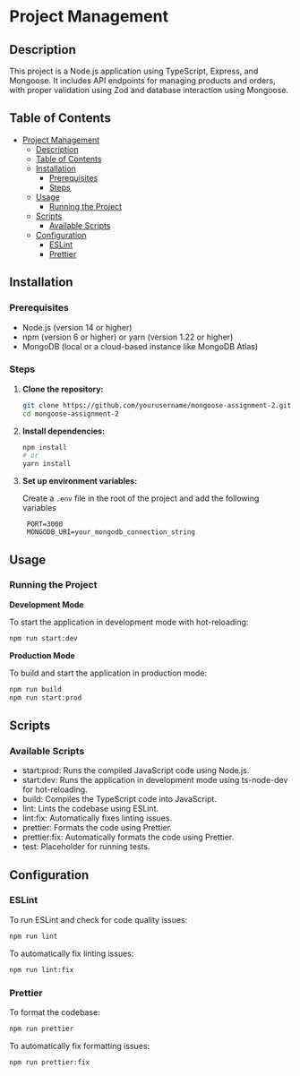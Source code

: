 # Project Management

## Description

This project is a Node.js application using TypeScript, Express, and Mongoose. It includes API endpoints for managing products and orders, with proper validation using Zod and database interaction using Mongoose.

## Table of Contents

- [Project Management](#project-management)
  - [Description](#description)
  - [Table of Contents](#table-of-contents)
  - [Installation](#installation)
    - [Prerequisites](#prerequisites)
    - [Steps](#steps)
  - [Usage](#usage)
    - [Running the Project](#running-the-project)
  - [Scripts](#scripts)
    - [Available Scripts](#available-scripts)
  - [Configuration](#configuration)
    - [ESLint](#eslint)
    - [Prettier](#prettier)

## Installation

### Prerequisites

- Node.js (version 14 or higher)
- npm (version 6 or higher) or yarn (version 1.22 or higher)
- MongoDB (local or a cloud-based instance like MongoDB Atlas)

### Steps

1. **Clone the repository:**

   ```bash
   git clone https://github.com/yourusername/mongoose-assignment-2.git
   cd mongoose-assignment-2

    ```

2. **Install dependencies:**

    ```bash
    npm install
    # or
    yarn install
    ```

3. **Set up environment variables:**

   Create a `.env` file in the root of the project and add the following variables

   ```env
    PORT=3000
    MONGODB_URI=your_mongodb_connection_string
   ```

## Usage

### Running the Project

**Development Mode**

To start the application in development mode with hot-reloading:

```bash
npm run start:dev
```

**Production Mode**

To build and start the application in production mode:

```bash
npm run build
npm run start:prod
```

## Scripts

### Available Scripts

- start:prod: Runs the compiled JavaScript code using Node.js.
- start:dev: Runs the application in development mode using ts-node-dev for hot-reloading.
- build: Compiles the TypeScript code into JavaScript.
- lint: Lints the codebase using ESLint.
- lint:fix: Automatically fixes linting issues.
- prettier: Formats the code using Prettier.
- prettier:fix: Automatically formats the code using Prettier.
- test: Placeholder for running tests.

## Configuration

### ESLint

To run ESLint and check for code quality issues:

```bash
npm run lint
```

To automatically fix linting issues:

```bash
npm run lint:fix
```

### Prettier

To format the codebase:

```bash
npm run prettier
```

To automatically fix formatting issues:

```bash
npm run prettier:fix
```
